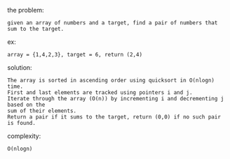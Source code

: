 the problem:

    given an array of numbers and a target, find a pair of numbers that sum to the target.

ex:

    array = {1,4,2,3}, target = 6, return (2,4)

solution:

    The array is sorted in ascending order using quicksort in O(nlogn) time.  
    First and last elements are tracked using pointers i and j.  
    Iterate through the array (O(n)) by incrementing i and decrementing j based on the  
    sum of their elements.  
    Return a pair if it sums to the target, return (0,0) if no such pair is found.  

complexity:

    O(nlogn)  
